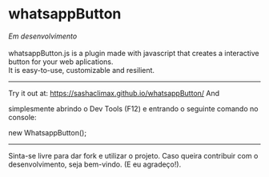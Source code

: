 # whatsappButton
*Em desenvolvimento*<br>
<br>whatsappButton.js is a plugin made with javascript that creates a interactive button for your web aplications.
<br>It is easy-to-use, customizable and resilient.

------------------------------------------------

Try it out at: https://sashaclimax.github.io/whatsappButton/
And

simplesmente abrindo o Dev Tools (F12) e entrando o seguinte comando no console:

new WhatsappButton();

------------------------------------------------

Sinta-se livre para dar fork e utilizar o projeto.
Caso queira contribuir com o desenvolvimento, seja bem-vindo. (E eu agradeço!).
